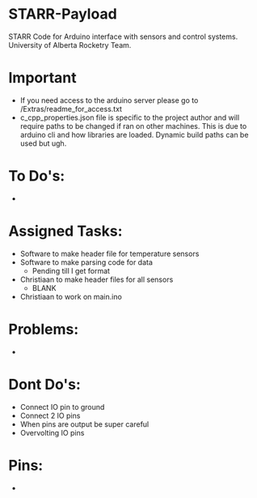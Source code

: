 # STARR-Payload
STARR Code for Arduino interface with sensors and control systems. University of Alberta Rocketry Team.

# Important 
- If you need access to the arduino server please go to /Extras/readme_for_access.txt
- c_cpp_properties.json file is specific to the project author and will require paths to be changed if ran on other machines. This is due to arduino cli and how libraries are loaded. Dynamic build paths can be used but ugh.


# To Do's:

 - 


# Assigned Tasks:

- Software to make header file for temperature sensors 
- Software to make parsing code for data 
  - Pending till I get format 
- Christiaan to make header files for all sensors 
  - BLANK
- Christiaan to work on main.ino


# Problems:

- 


# Dont Do's:

- Connect IO pin to ground
- Connect 2 IO pins
- When pins are output be super careful 
- Overvolting IO pins


# Pins:

- 

